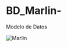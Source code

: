 # BD_Marlin-

Modelo de Datos

![Marlin](https://user-images.githubusercontent.com/49219277/168530840-29a752e0-c91a-4a48-a4ec-ee21fc48acea.png)

